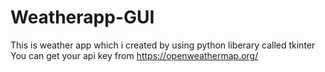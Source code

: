 # Weatherapp-GUI
This is weather app which i created by using python liberary called tkinter
You can get your api key from https://openweathermap.org/
